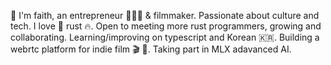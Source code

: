 🌊 I'm faith, an entrepreneur 👷🏼‍♀️ & filmmaker. Passionate about culture and tech. I love 🦀 rust 🔥. Open to meeting more rust programmers, growing and collaborating. Learning/improving on typescript and Korean 🇰🇷. Building a webrtc platform for indie film 🎬 💌. Taking part in MLX adavanced AI.


